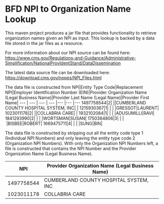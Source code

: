 BFD NPI to Organization Name Lookup
=======================================

This maven project produces a jar file that provides functionality to retrieve organization names given an NPI as input. This lookup is backed by a data file stored in the jar files as a resource.

For more information about our NPI source can be found here:
https://www.cms.gov/Regulations-and-Guidance/Administrative-Simplification/NationalProvIdentStand/DataDissemination

The latest data source file can be downloaded here:
https://download.cms.gov/nppes/NPI_Files.html

The data file is constructed from 
NPI|Entity Type Code|Replacement NPI|Employer Identification Number (EIN)|Provider Organization Name (Legal Business Name)|Provider Last Name (Legal Name)|Provider First Name|
--- | --- | --- | --- |--- |--- |--- 
1497758544|2| |<UNAVAIL>|CUMBERLAND COUNTY HOSPITAL SYSTEM, INC| |
1215930367|1| | | |GRESSOT|LAURENT|
1023011178|2| |<UNAVAIL>|COLLABRIA CARE| |
1932102084|1| | | |ADUSUMILLI|RAVI|
1841293990|2| | | |WORTSMAN|SUSAN|
1750384806|3| | | |BISBEE|ROBERT|
1669475711|4| | | |SUNG|BIN|


The data file is constructed by stripping out all the entity code type 1 (Individual NPI Numbers) and only leaving the entity type code 2 (Organization NPI Numbers). With only the Organization NPI Numbers left, a file is constructed that contains the NPI Number and the Provider Organization Name (Legal Business Name).

NPI|Provider Organization Name (Legal Business Name)
--- | --- 
1497758544|CUMBERLAND COUNTY HOSPITAL SYSTEM, INC
1023011178|COLLABRIA CARE


